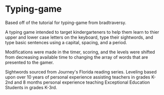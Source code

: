 # Typing-game

Based off of the tutorial for typing-game from bradtraversy.

A typing game intended to target kindergarteners to help them learn to thier upper and lower case letters on the keyboard, type their sightwords, and type basic sentences using a capital, spacing, and a period.

Modifications were made in the timer, scoring, and the levels were shifted from decreasing available time to changing the array of words that are presented to the gamer.

Sightwords sourced from Journey's Florida reading series.
Leveling based upon over 10 years of personal experience assisting teachers in grades K-2nd and 8 months personal experience teaching Exceptional Education Students in grades K-3rd.
